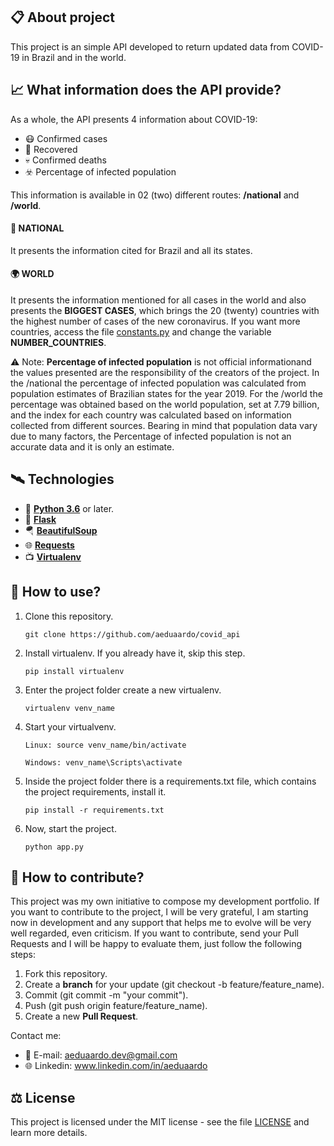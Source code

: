 ## 📋 About project
This project is an simple API developed to return updated data from COVID-19 in Brazil and in the world.

## 📈 What information does the API provide?
As a whole, the API presents 4 information about COVID-19:

* 😷 Confirmed cases 
* 🥳 Recovered
* 💀 Confirmed deaths
* ☣️ Percentage of infected population  

This information is available in 02 (two) different routes: **/national** and **/world**.

#### 🌴 NATIONAL
It presents the information cited for Brazil and all its states.  

#### 🌍 WORLD
It presents the information mentioned for all cases in the world and also presents the **BIGGEST CASES**, which brings the 20 (twenty) countries with the highest number of cases of the new coronavirus. If you want more countries, access the file [constants.py](constants.py) and change the variable **NUMBER_COUNTRIES**.  


⚠ Note: **Percentage of infected population** is not official informationand the values ​​presented are the responsibility of the creators of the project. In the /national the percentage of infected population was calculated from population estimates of Brazilian states for the year 2019. For the /world the percentage was obtained based on the world population, set at 7.79 billion, and the index for each country was calculated based on information collected from different sources. Bearing in mind that population data vary due to many factors, the Percentage of infected population is not an accurate data and it is only an estimate.

## 🛰 Technologies
* 🐍 [**Python 3.6**]() or later.
* 🧪 [**Flask**](https://flask.palletsprojects.com/en/1.1.x/)
* 🪂 [**BeautifulSoup**](https://www.crummy.com/software/BeautifulSoup/bs4/doc/)
* 🌐 [**Requests**](https://requests.readthedocs.io/en/master/)
* 📺 [**Virtualenv**](https://virtualenv.pypa.io/en/latest/)

## 🎯 How to use?

1. Clone this repository.  
    ```
    git clone https://github.com/aeduaardo/covid_api
    ```
2. Install virtualenv. If you already have it, skip this step.
    ```
    pip install virtualenv
    ```
3. Enter the project folder create a new virtualenv.
    ```
    virtualenv venv_name
    ```
4. Start your virtualvenv.
    ```
    Linux: source venv_name/bin/activate

    Windows: venv_name\Scripts\activate
    ```
5. Inside the project folder there is a requirements.txt file, which contains the project requirements, install it.
    ```
    pip install -r requirements.txt
   ```
6. Now, start the project.
    ```
    python app.py
    ```  

## 🧱 How to contribute?
This project was my own initiative to compose my development portfolio. If you want to contribute to the project, I will be very grateful, I am starting now in development and any support that helps me to evolve will be very well regarded, even criticism. If you want to contribute, send your Pull Requests and I will be happy to evaluate them, just follow the following steps:

1. Fork this repository.  
2. Create a **branch** for your update (git checkout -b feature/feature_name).
3. Commit (git commit -m "your commit").
4. Push (git push origin feature/feature_name).
5. Create a new **Pull Request**.

Contact me:

* 📧 E-mail: aeduaardo.dev@gmail.com
* 🌐 Linkedin: www.linkedin.com/in/aeduaardo  


## ⚖️ License
This project is licensed under the MIT license - see the file [LICENSE](LICENSE) and learn more details. 

